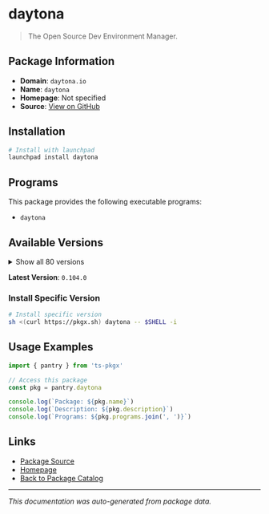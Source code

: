 # daytona

> The Open Source Dev Environment Manager.

## Package Information

- **Domain**: `daytona.io`
- **Name**: `daytona`
- **Homepage**: Not specified
- **Source**: [View on GitHub](https://github.com/pkgxdev/pantry/tree/main/projects/daytona.io/package.yml)

## Installation

```bash
# Install with launchpad
launchpad install daytona
```

## Programs

This package provides the following executable programs:

- `daytona`

## Available Versions

<details>
<summary>Show all 80 versions</summary>

- `0.104.0`, `0.103.0`, `0.102.0`, `0.101.0`, `0.100.0`
- `0.53.0`, `0.52.1`, `0.52.0`, `0.51.0`, `0.50.0`
- `0.49.0`, `0.48.0`, `0.47.0`, `0.46.1`, `0.46.0`
- `0.45.0`, `0.44.1`, `0.44.0`, `0.43.0`, `0.42.1`
- `0.42.0`, `0.41.0`, `0.40.0`, `0.39.0`, `0.38.0`
- `0.37.0`, `0.36.0`, `0.35.1`, `0.35.0`, `0.34.0`
- `0.33.0`, `0.32.0`, `0.31.0`, `0.30.1`, `0.30.0`
- `0.29.1`, `0.29.0`, `0.28.1`, `0.28.0`, `0.27.0`
- `0.26.1`, `0.26.0`, `0.25.2`, `0.25.1`, `0.25.0`
- `0.24.0`, `0.23.1`, `0.23.0`, `0.22.1`, `0.22.0`
- `0.21.3`, `0.21.2`, `0.21.1`, `0.21.0`, `0.20.0`
- `0.19.1`, `0.19.0`, `0.18.0`, `0.17.0`, `0.16.0`
- `0.15.0`, `0.14.0`, `0.13.0`, `0.12.1`, `0.12.0`
- `0.11.0`, `0.10.0`, `0.9.0`, `0.8.2`, `0.8.1`
- `0.8.0`, `0.7.1`, `0.7.0`, `0.6.0`, `0.5.0`
- `0.4.1`, `0.4.0`, `0.3.1`, `0.3.0`, `0.2.0`

</details>

**Latest Version**: `0.104.0`

### Install Specific Version

```bash
# Install specific version
sh <(curl https://pkgx.sh) daytona -- $SHELL -i
```

## Usage Examples

```typescript
import { pantry } from 'ts-pkgx'

// Access this package
const pkg = pantry.daytona

console.log(`Package: ${pkg.name}`)
console.log(`Description: ${pkg.description}`)
console.log(`Programs: ${pkg.programs.join(', ')}`)
```

## Links

- [Package Source](https://github.com/pkgxdev/pantry/tree/main/projects/daytona.io/package.yml)
- [Homepage](#)
- [Back to Package Catalog](../../package-catalog.md)

---

*This documentation was auto-generated from package data.*
